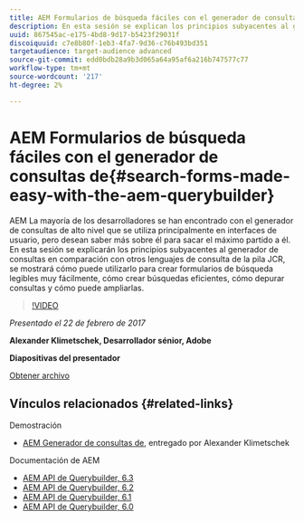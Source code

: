 ```yaml
---
title: AEM Formularios de búsqueda fáciles con el generador de consultas de
description: En esta sesión se explican los principios subyacentes al generador de consultas en comparación con otros lenguajes de consulta de la pila JCR. Muestra cómo se puede utilizar para generar fácilmente formularios de búsqueda legibles, cómo generar búsquedas eficientes, cómo depurar consultas y cómo se puede ampliar.
uuid: 867545ac-e175-4bd8-9d17-b5423f29031f
discoiquuid: c7e8b80f-1eb3-4fa7-9d36-c76b493bd351
targetaudience: target-audience advanced
source-git-commit: edd0bdb28a9b3d065a64a95af6a216b747577c77
workflow-type: tm+mt
source-wordcount: '217'
ht-degree: 2%

---
```


# AEM Formularios de búsqueda fáciles con el generador de consultas de{#search-forms-made-easy-with-the-aem-querybuilder}

AEM La mayoría de los desarrolladores se han encontrado con el generador de consultas de alto nivel que se utiliza principalmente en interfaces de usuario, pero desean saber más sobre él para sacar el máximo partido a él. En esta sesión se explicarán los principios subyacentes al generador de consultas en comparación con otros lenguajes de consulta de la pila JCR, se mostrará cómo puede utilizarlo para crear formularios de búsqueda legibles muy fácilmente, cómo crear búsquedas eficientes, cómo depurar consultas y cómo puede ampliarlas.

>[!VIDEO](https://video.tv.adobe.com/v/19139/?quality=9)

*Presentado el 22 de febrero de 2017*

**Alexander Klimetschek, Desarrollador sénior, Adobe**

**Diapositivas del presentador**

[Obtener archivo](assets/aem-gems-querybuilder-2017.pdf)

## Vínculos relacionados {#related-links}

Demostración

* [AEM Generador de consultas de](https://www.youtube.com/watch?v=yR9mcp9_MtY&amp;list=PLHMjqSjX2bE7zaDKZ7KD-tuqVXooiKave), entregado por Alexander Klimetschek

Documentación de AEM

* [AEM API de Querybuilder, 6.3](https://docs.adobe.com/docs/en/aem/6-3/develop/search/querybuilder-api.html)
* [AEM API de Querybuilder, 6.2](https://docs.adobe.com/docs/ko/aem/6-2/develop/search/querybuilder-api.html)
* [AEM API de Querybuilder, 6.1](https://docs.adobe.com/docs/ko/aem/6-1/develop/search/querybuilder-api.html)
* [AEM API de Querybuilder, 6.0](https://docs.adobe.com/docs/ko/aem/6-0/develop/search/querybuilder-api.html)

<!--
[Get back to the Overview](https://helpx.adobe.com/experience-manager/kt/eseminars/gems/aem-index.html)
-->

